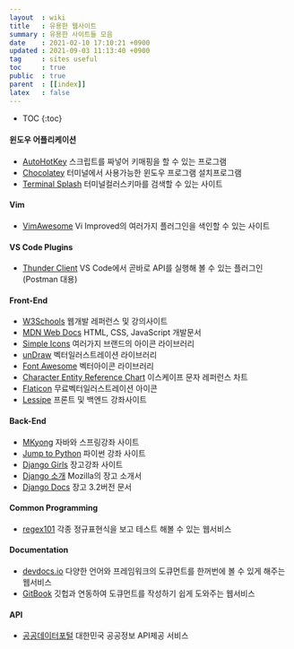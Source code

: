 ```yaml
---
layout  : wiki
title   : 유용한 웹사이트 
summary : 유용한 사이트들 모음
date    : 2021-02-10 17:10:21 +0900
updated : 2021-09-03 11:13:40 +0900
tag     : sites useful
toc     : true
public  : true
parent  : [[index]]
latex   : false
---
```

* TOC
{:toc}

#### 윈도우 어플리케이션
* [AutoHotKey](https://www.autohotkey.com/) 스크립트를 짜넣어 키매핑을 할 수 있는 프로그램
* [Chocolatey](https://chocolatey.org/) 터미널에서 사용가능한 윈도우 프로그램 설치프로그램
* [Terminal Splash](https://terminalsplash.com/) 터미널컬러스키마를 검색할 수 있는 사이트

#### Vim
* [VimAwesome](https://vimawesome.com/) Vi Improved의 여러가지 플러그인을 색인할 수 있는 사이트

#### VS Code Plugins
* [Thunder Client](https://www.thunderclient.io/) VS Code에서 곧바로 API를 실행해 볼 수 있는 플러그인 (Postman 대용)

#### Front-End
* [W3Schools](https://www.w3schools.com/) 웹개발 레퍼런스 및 강의사이트
* [MDN Web Docs](https://developer.mozilla.org/en-US/) HTML, CSS, JavaScript 개발문서
* [Simple Icons](https://simpleicons.org/) 여러가지 브랜드의 아이콘 라이브러리
* [unDraw](https://undraw.co/illustrations) 벡터일러스트레이션 라이브러리
* [Font Awesome](https://fontawesome.com/icons?d=gallery) 벡터아이콘 라이브러리
* [Character Entity Reference Chart](https://dev.w3.org/html5/html-author/charref) 이스케이프 문자 레퍼런스 차트
* [Flaticon](https://www.flaticon.com/) 무료벡터일러스트레이션 아이콘
* [Lessipe](https://lessipe.com/#) 프론트 및 백엔드 강좌사이트

#### Back-End
* [MKyong](https://mkyong.com/) 자바와 스프링강좌 사이트
* [Jump to Python](https://wikidocs.net/book/1) 파이썬 강좌 사이트
* [Django Girls](https://tutorial.djangogirls.org/ko/) 장고강좌 사이트
* [Django 소개](https://developer.mozilla.org/ko/docs/Learn/Server-side/Django/Introduction) Mozilla의 장고 소개서
* [Django Docs](https://docs.djangoproject.com/ko/3.2/) 장고 3.2버전 문서

#### Common Programming
* [regex101](https://regex101.com/) 각종 정규표현식을 보고 테스트 해볼 수 있는 웹서비스

#### Documentation
* [devdocs.io](https://devdocs.io/) 다양한 언어와 프레임워크의 도큐먼트를 한꺼번에 볼 수 있게 해주는 웹서비스
* [GitBook](https://www.gitbook.com/) 깃헙과 연동하여 도큐먼트를 작성하기 쉽게 도와주는 웹서비스

#### API
* [공공데이터포털](https://www.data.go.kr/index.do) 대한민국 공공정보 API제공 서비스
